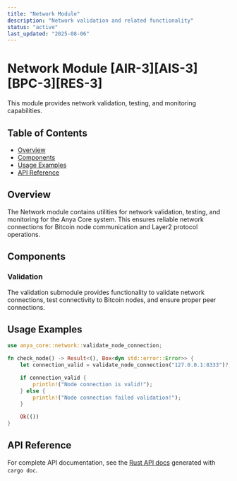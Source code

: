 ```yaml
---
title: "Network Module"
description: "Network validation and related functionality"
status: "active"
last_updated: "2025-08-06"
---
```


# Network Module [AIR-3][AIS-3][BPC-3][RES-3]

This module provides network validation, testing, and monitoring capabilities.

## Table of Contents

- [Overview](#overview)
- [Components](#components)
- [Usage Examples](#usage-examples)
- [API Reference](#api-reference)

## Overview

The Network module contains utilities for network validation, testing, and monitoring for the Anya Core system.
This ensures reliable network connections for Bitcoin node communication and Layer2 protocol operations.

## Components

### Validation

The validation submodule provides functionality to validate network connections, test connectivity to Bitcoin nodes,
and ensure proper peer connections.

## Usage Examples

```rust
use anya_core::network::validate_node_connection;

fn check_node() -> Result<(), Box<dyn std::error::Error>> {
    let connection_valid = validate_node_connection("127.0.0.1:8333")?;

    if connection_valid {
        println!("Node connection is valid!");
    } else {
        println!("Node connection failed validation!");
    }

    Ok(())
}
```

## API Reference

For complete API documentation, see the [Rust API docs](../../../target/doc/anya_core/network/index.html) generated with `cargo doc`.
